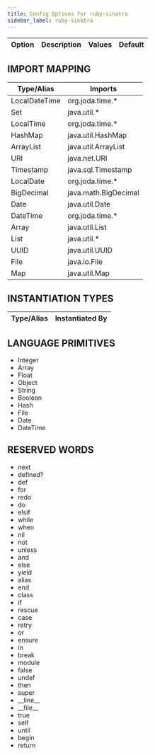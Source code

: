 ```yaml
---
title: Config Options for ruby-sinatra
sidebar_label: ruby-sinatra
---
```


| Option | Description | Values | Default |
| ------ | ----------- | ------ | ------- |

## IMPORT MAPPING

| Type/Alias | Imports |
| ---------- | ------- |
|LocalDateTime|org.joda.time.*|
|Set|java.util.*|
|LocalTime|org.joda.time.*|
|HashMap|java.util.HashMap|
|ArrayList|java.util.ArrayList|
|URI|java.net.URI|
|Timestamp|java.sql.Timestamp|
|LocalDate|org.joda.time.*|
|BigDecimal|java.math.BigDecimal|
|Date|java.util.Date|
|DateTime|org.joda.time.*|
|Array|java.util.List|
|List|java.util.*|
|UUID|java.util.UUID|
|File|java.io.File|
|Map|java.util.Map|


## INSTANTIATION TYPES

| Type/Alias | Instantiated By |
| ---------- | --------------- |


## LANGUAGE PRIMITIVES

<ul data-columns="2" style="list-style-type: disc;-webkit-columns:2;-moz-columns:2;columns:2;-moz-column-fill:auto;column-fill:auto"><li>Integer</li>
<li>Array</li>
<li>Float</li>
<li>Object</li>
<li>String</li>
<li>Boolean</li>
<li>Hash</li>
<li>File</li>
<li>Date</li>
<li>DateTime</li>
</ul>

## RESERVED WORDS

<ul data-columns="2" style="list-style-type: disc;-webkit-columns:2;-moz-columns:2;columns:2;-moz-column-fill:auto;column-fill:auto"><li>next</li>
<li>defined?</li>
<li>def</li>
<li>for</li>
<li>redo</li>
<li>do</li>
<li>elsif</li>
<li>while</li>
<li>when</li>
<li>nil</li>
<li>not</li>
<li>unless</li>
<li>and</li>
<li>else</li>
<li>yield</li>
<li>alias</li>
<li>end</li>
<li>class</li>
<li>if</li>
<li>rescue</li>
<li>case</li>
<li>retry</li>
<li>or</li>
<li>ensure</li>
<li>in</li>
<li>break</li>
<li>module</li>
<li>false</li>
<li>undef</li>
<li>then</li>
<li>super</li>
<li>__line__</li>
<li>__file__</li>
<li>true</li>
<li>self</li>
<li>until</li>
<li>begin</li>
<li>return</li>
</ul>
